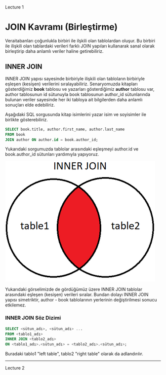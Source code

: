 Lecture 1

# JOIN Kavramı (Birleştirme)

Veraitabanları çoğunlukla birbiri ile ilşkili olan tablolardan oluşur. Bu birbiri ile ilişkili olan tablardaki verileri farklı JOIN yapıları kullanarak sanal olarak birleştirip daha anlamlı veriler haline getirebiliriz.

## INNER JOIN

INNER JOIN yapısı sayesinde birbiriyle ilişkili olan tabloların birbiriyle eşleşen (kesişen) verilerini sıralayabiliriz. Senaryomuzda kitapları gösterdiğimiz __book__ tablosu ve yazarları gösterdiğimiz __author__ tablosu var, author tablosunun id sütunuyla book tablosunun author_id sütunlarında bulunan veriler sayesinde her iki tabloya ait bilgilerden daha anlamlı sonuçları elde edebiliriz.

Aşağıdaki SQL sorgusunda kitap isimlerini yazar isim ve soyisimler ile birlikte gösterebiliriz.
```SQL
SELECT book.title, author.first_name, author.last_name
FROM book
JOIN author ON author.id = book.author_id;
```

Yukarıdaki sorgumuzda tablolar arasındaki eşleşmeyi author.id ve book.author_id sütunları yardımıyla yapıyoruz.

![Inner Join](../img/InnerJoin.png "Inner Join")

Yukarıdaki görselimizde de gördüğümüz üzere INNER JOIN tablolar arasındaki eşleşen (kesişen) verileri sıralar. Bundan dolayı INNER JOIN yapısı simetriktir, author - book tablolarının yerlerinin değiştirilmesi sonucu etkilemez.

### INNER JOIN Söz Dizimi
```SQL
SELECT <sütun_adı>, <sütun_adı> ...
FROM <tablo1_adı>
INNER JOIN <tablo2_adı>
ON <tablo1_adı>.<sütun_adı> = <tablo2_adı>.<sütun_adı>;
```

Buradaki tablo1 "left table", tablo2 "right table" olarak da adlandırılır.

---

Lecture 2